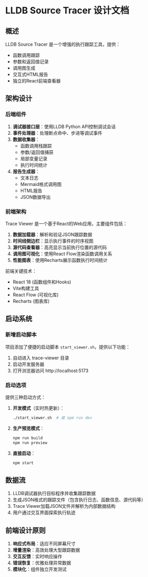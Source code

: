 # LLDB Source Tracer 设计文档

## 概述
LLDB Source Tracer 是一个增强的执行跟踪工具，提供：
- 函数调用跟踪
- 参数和返回值记录
- 调用图生成
- 交互式HTML报告
- 独立的React前端查看器

## 架构设计

### 后端组件
1. **调试器接口层**：使用LLDB Python API控制调试会话
2. **事件处理器**：处理断点命中、步进等调试事件
3. **数据收集器**：
   - 函数调用栈跟踪
   - 参数/返回值捕获
   - 局部变量记录
   - 执行时间统计
4. **报告生成器**：
   - 文本日志
   - Mermaid格式调用图
   - HTML报告
   - JSON数据导出

### 前端架构
Trace Viewer 是一个基于React的Web应用，主要组件包括：

1. **数据加载器**：解析和验证JSON跟踪数据
2. **时间线侧边栏**：显示执行事件的时序视图
3. **源代码查看器**：高亮显示当前执行位置的源代码
4. **调用图可视化**：使用React Flow渲染函数调用关系
5. **性能图表**：使用Recharts展示函数执行时间统计

前端关键技术：
- React 18 (函数组件和Hooks)
- Vite构建工具
- React Flow (可视化库)
- Recharts (图表库)

## 启动系统
### 新增启动脚本
项目添加了便捷的启动脚本 `start_viewer.sh`，提供以下功能：
1. 自动进入 trace-viewer 目录
2. 启动开发服务器
3. 打开浏览器访问 http://localhost:5173

### 启动选项
提供三种启动方式：
1. **开发模式**（实时热更新）：
   ```bash
   ./start_viewer.sh  # 或 npm run dev
   ```
   
2. **生产预览模式**：
   ```bash
   npm run build
   npm run preview
   ```
   
3. **直接启动**：
   ```bash
   npm start
   ```

## 数据流
1. LLDB调试器执行目标程序并收集跟踪数据
2. 生成JSON格式的跟踪文件（包含执行日志、函数信息、源代码等）
3. Trace Viewer加载JSON文件并解析为内部数据结构
4. 用户通过交互界面探索执行轨迹

## 前端设计原则
1. **响应式布局**：适应不同屏幕尺寸
2. **增量渲染**：高效处理大型跟踪数据
3. **交互反馈**：实时响应操作
4. **错误恢复**：优雅处理异常数据
5. **模块化**：组件独立开发测试